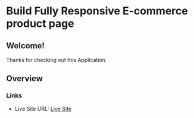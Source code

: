 # Build Fully Responsive E-commerce product page

## Welcome! 
Thanks for checking out this Application.

## Overview

### Links
- Live Site URL: [Live Site](https://ecommercproductpage.netlify.app/)

